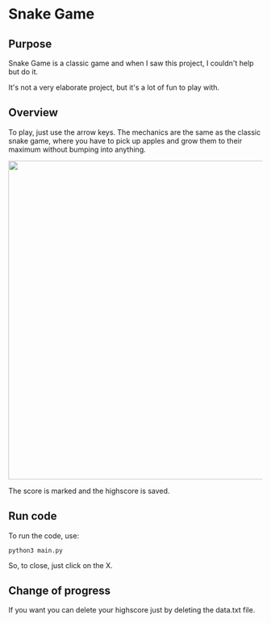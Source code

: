 # Snake Game

## Purpose

Snake Game is a classic game and when I saw this project, I couldn't help but do it.

It's not a very elaborate project, but it's a lot of fun to play with.

## Overview

To play, just use the arrow keys. The mechanics are the same as the classic snake game, where you have to pick up apples and grow them to their maximum without bumping into anything.

<p align="center">
  <img width="600" height="632" src="https://github.com/Fjfj02/snake-game/assets/84993558/0ae3f065-e54f-456c-a35f-6d47348a3b17">
</p> 

The score is marked and the highscore is saved.

## Run code

To run the code, use:

```shell
python3 main.py
```

So, to close, just click on the X.

## Change of progress

If you want you can delete your highscore just by deleting the data.txt file.

